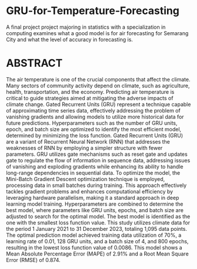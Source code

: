 # GRU-for-Temperature-Forecasting
A final project project majoring in statistics with a specialization in computing examines what a good model is for air forecasting for Semarang City and what the level of accuracy in forecasting is.

# ABSTRACT
The air temperature is one of the crucial components that affect the climate. Many sectors of community activity depend on climate, such as agriculture, health, transportation, and the economy. Predicting air temperature is critical to guide strategies aimed at mitigating the adverse impacts of climate change. Gated Recurrent Units (GRU) represent a technique capable of approximating time series data, effectively addressing the problem of vanishing gradients and allowing models to utilize more historical data for future predictions. Hyperparameters such as the number of GRU units, epoch, and batch size are optimized to identify the most efficient model, determined by minimizing the loss function. Gated Recurrent Units (GRU) are a variant of Recurrent Neural Network (RNN) that addresses the weaknesses of RNN by employing a simpler structure with fewer parameters. GRU utilizes gate mechanisms such as reset gate and updates gate to regulate the flow of information in sequence data, addressing issues of vanishing and exploding gradients while enhancing its ability to handle long-range dependencies in sequential data. To optimize the model, the Mini-Batch Gradient Descent optimization technique is employed, processing data in small batches during training. This approach effectively tackles gradient problems and enhances computational efficiency by leveraging hardware parallelism, making it a standard approach in deep learning model training. Hyperparameters are combined to determine the best model, where parameters like GRU units, epochs, and batch size are adjusted to search for the optimal model. The best model is identified as the one with the smallest loss function value. This study utilizes climate data for the period 1 January 2021 to 31 December 2023, totaling 1,095 data points. The optimal prediction model achieved training data utilization of 70%, a learning rate of 0.01, 128 GRU units, and a batch size of 4, and 800 epochs, resulting in the lowest loss function value of 0.0086. This model shows a Mean Absolute Percentage Error (MAPE) of 2.91% and a Root Mean Square Error (RMSE) of 0.874.
